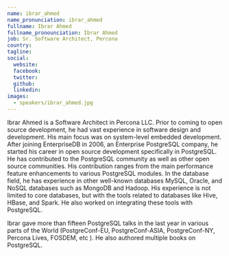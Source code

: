 ```yaml
---
name: ibrar_ahmed
name_pronunciation: ibrar_ahmed
fullname: Ibrar Ahmed
fullname_pronounciation: Ibrar Ahmed
job: Sr. Software Architect, Percona
country: 
tagline: 
social:
  website: 
  facebook:
  twitter:
  github: 
  linkedin: 
images:
  - speakers/ibrar_ahmed.jpg
---
```


Ibrar Ahmed is a Software Architect in Percona LLC. Prior to coming to open source development, he had vast experience in software design and development. His main focus was on system-level embedded development. After joining EnterpriseDB in 2006, an Enterprise PostgreSQL company, he started his career in open source development specifically in PostgreSQL. He has contributed to the PostgreSQL community as well as other open source communities. His contribution ranges from the main performance feature enhancements to various PostgreSQL modules. In the database field, he has experience in other well-known databases MySQL, Oracle, and NoSQL databases such as MongoDB and Hadoop. His experience is not limited to core databases, but with the tools related to databases like Hive, HBase, and Spark. He also worked on integrating these tools with PostgreSQL.

Ibrar gave more than fifteen PostgreSQL talks in the last year in various parts of the World (PostgreConf-EU, PostgreConf-ASIA, PostgreConf-NY, Percona Lives, FOSDEM, etc ). He also authored multiple books on PostgreSQL.